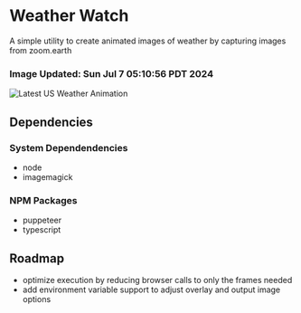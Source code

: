 # Weather Watch

A simple utility to create animated images of weather by capturing images from zoom.earth

### Image Updated: Sun Jul  7 05:10:56 PDT 2024

![Latest US Weather Animation](animations/2024-07-07.webp)

## Dependencies
### System Dependendencies
* node
* imagemagick
### NPM Packages
* puppeteer
* typescript

## Roadmap
* optimize execution by reducing browser calls to only the frames needed
* add environment variable support to adjust overlay and output image options
